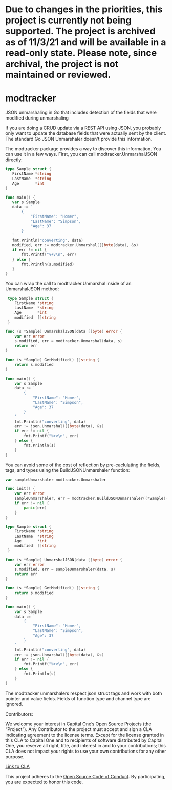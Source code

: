 # Due to changes in the priorities, this project is currently not being supported. The project is archived as of 11/3/21 and will be available in a read-only state. Please note, since archival, the project is not maintained or reviewed. #

# modtracker
JSON unmarshaling in Go that includes detection of the fields that were modified during unmarshaling

If you are doing a CRUD update via a REST API using JSON, you probably only want to update the database
 fields that were actually sent by the client. The standard Go JSON Unmarshaler doesn't provide this information.
 
 The modtracker package provides a way to discover this information. You can use it in a few ways. First, 
 you can call modtracker.UnmarshalJSON directly:
 
 ```go
 type Sample struct {
 	FirstName *string
 	LastName  *string
 	Age       *int
 }

func main() {
	var s Sample
	data := `
	    {
			"FirstName": "Homer",
    		"LastName": "Simpson",
    		"Age": 37
    	}
    `
	fmt.Println("converting", data)
	modified, err := modtracker.Unmarshal([]byte(data), &s)
	if err != nil {
		fmt.Printf("%+v\n", err)
	} else {
		fmt.Println(s,modified)
	}
}
```
 
You can wrap the call to modtracker.Unmarshal inside of an UnmarshalJSON method:
  
```go
 type Sample struct {
 	FirstName *string
 	LastName  *string
 	Age       *int
 	modified  []string
 }

func (s *Sample) UnmarshalJSON(data []byte) error {
	var err error
	s.modified, err = modtracker.Unmarshal(data, s)
	return err
}

func (s *Sample) GetModified() []string {
	return s.modified
}

func main() {
	var s Sample
	data := `
	    {
			"FirstName": "Homer",
    		"LastName": "Simpson",
    		"Age": 37
    	}
    `
	fmt.Println("converting", data)
	err := json.Unmarshal([]byte(data), &s)
	if err != nil {
		fmt.Printf("%+v\n", err)
	} else {
		fmt.Println(s)
	}
}
```

You can avoid some of the cost of reflection by pre-caclulating the fields, tags, and types using the 
BuildJSONUnmarshaler function:

```go
var sampleUnmarshaler modtracker.Unmarshaler

func init() {
	var err error
	sampleUnmarshaler, err = modtracker.BuildJSONUnmarshaler((*Sample)(nil))
	if err != nil {
		panic(err)
	}
}

type Sample struct {
 	FirstName *string
 	LastName  *string
 	Age       *int
 	modified  []string
 }

func (s *Sample) UnmarshalJSON(data []byte) error {
	var err error
	s.modified, err = sampleUnmarshaler(data, s)
	return err
}

func (s *Sample) GetModified() []string {
	return s.modified
}

func main() {
	var s Sample
	data := `
	    {
			"FirstName": "Homer",
    		"LastName": "Simpson",
    		"Age": 37
    	}
    `
	fmt.Println("converting", data)
	err := json.Unmarshal([]byte(data), &s)
	if err != nil {
		fmt.Printf("%+v\n", err)
	} else {
		fmt.Println(s)
	}
}
```
 
The modtracker unmarshalers respect json struct tags and work with both pointer and value fields. Fields of function type
and channel type are ignored.

Contributors:

We welcome your interest in Capital One’s Open Source Projects (the “Project”). Any Contributor to the project must accept and sign a CLA indicating agreement to the license terms. Except for the license granted in this CLA to Capital One and to recipients of software distributed by Capital One, you reserve all right, title, and interest in and to your contributions; this CLA does not impact your rights to use your own contributions for any other purpose.

[Link to CLA](https://docs.google.com/forms/d/e/1FAIpQLSfwtl1s6KmpLhCY6CjiY8nFZshDwf_wrmNYx1ahpsNFXXmHKw/viewform)

This project adheres to the [Open Source Code of Conduct](https://developer.capitalone.com/single/code-of-conduct/). By participating, you are expected to honor this code.
